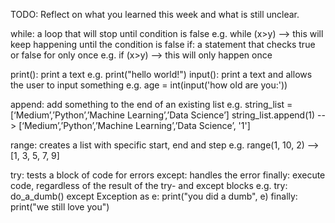 TODO: Reflect on what you learned this week and what is still unclear.

while: a loop that will stop until condition is false 
    e.g. while (x>y) --> this will keep happening until the condition is false
if: a statement that checks true or false for only once 
    e.g. if (x>y) --> this will only happen once

print(): print a text
    e.g. print("hello world!")
input(): print a text and allows the user to input something 
    e.g. age = int(input('how old are you:'))

append: add something to the end of an existing list 
    e.g. string_list = [‘Medium’,’Python’,’Machine Learning’,’Data Science’]
         string_list.append(1)
         --> [‘Medium’,’Python’,’Machine Learning’,’Data Science’, '1']

range: creates a list with specific start, end and step
    e.g. range(1, 10, 2) --> [1, 3, 5, 7, 9]

try: tests a block of code for errors
except: handles the error
finally: execute code, regardless of the result of the try- and except blocks
    e.g. try:
             do_a_dumb()
         except Exception as e:
             print("you did a dumb", e)
         finally:
             print("we still love you")